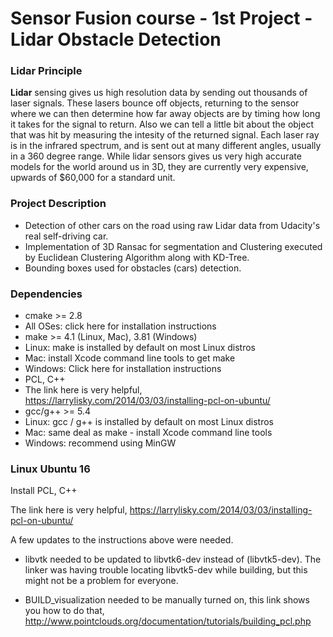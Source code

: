 # Sensor Fusion course - 1st Project - Lidar Obstacle Detection

### Lidar Principle

**Lidar** sensing gives us high resolution data by sending out thousands of laser signals. These lasers bounce off objects, returning to the sensor where we can then determine how far away objects are by timing how long it takes for the signal to return. Also we can tell a little bit about the object that was hit by measuring the intesity of the returned signal. Each laser ray is in the infrared spectrum, and is sent out at many different angles, usually in a 360 degree range. While lidar sensors gives us very high accurate models for the world around us in 3D, they are currently very expensive, upwards of $60,000 for a standard unit.

### Project Description

* Detection of other cars on the road using raw Lidar data from Udacity's real self-driving car.
* Implementation of 3D Ransac for segmentation and Clustering executed by Euclidean Clustering Algorithm along with KD-Tree.
* Bounding boxes used for obstacles (cars) detection.

### Dependencies
* cmake >= 2.8
* All OSes: click here for installation instructions
* make >= 4.1 (Linux, Mac), 3.81 (Windows)
* Linux: make is installed by default on most Linux distros
* Mac: install Xcode command line tools to get make
* Windows: Click here for installation instructions
* PCL, C++
* The link here is very helpful, https://larrylisky.com/2014/03/03/installing-pcl-on-ubuntu/
* gcc/g++ >= 5.4
* Linux: gcc / g++ is installed by default on most Linux distros
* Mac: same deal as make - install Xcode command line tools
* Windows: recommend using MinGW

### Linux Ubuntu 16

Install PCL, C++

The link here is very helpful, 
https://larrylisky.com/2014/03/03/installing-pcl-on-ubuntu/

A few updates to the instructions above were needed.

* libvtk needed to be updated to libvtk6-dev instead of (libvtk5-dev). The linker was having trouble locating libvtk5-dev while building, but this might not be a problem for everyone.

* BUILD_visualization needed to be manually turned on, this link shows you how to do that,
http://www.pointclouds.org/documentation/tutorials/building_pcl.php

